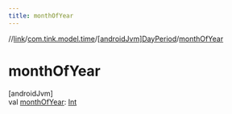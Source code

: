 ```yaml
---
title: monthOfYear
---
```

//[link](../../../index.html)/[com.tink.model.time](../index.html)/[[androidJvm]DayPeriod](index.html)/[monthOfYear](month-of-year.html)



# monthOfYear



[androidJvm]\
val [monthOfYear](month-of-year.html): [Int](https://kotlinlang.org/api/latest/jvm/stdlib/kotlin/-int/index.html)




